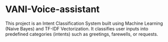 # VANI-Voice-assistant
This project is an Intent Classification System built using Machine Learning (Naive Bayes) and TF-IDF Vectorization. It classifies user inputs into predefined categories (intents) such as greetings, farewells, or requests.
